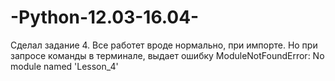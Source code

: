 # -Python-12.03-16.04-
Сделал задание 4. Все работет вроде нормально, при импорте. Но при запросе команды в терминале, выдает ошибку ModuleNotFoundError: No module named 'Lesson_4'